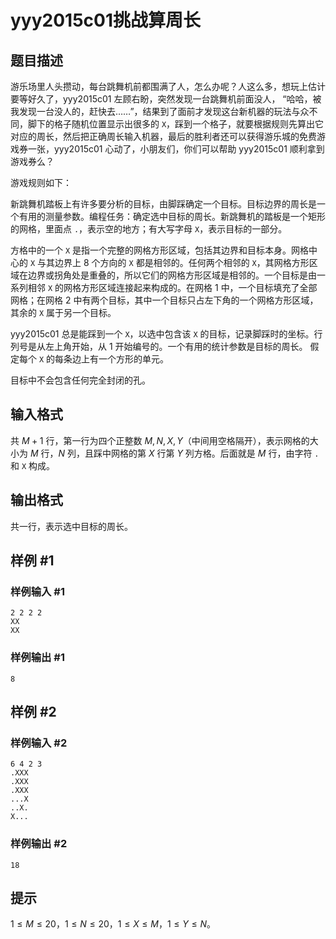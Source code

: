 # yyy2015c01挑战算周长

## 题目描述

游乐场里人头攒动，每台跳舞机前都围满了人，怎么办呢？人这么多，想玩上估计要等好久了，yyy2015c01 左顾右盼，突然发现一台跳舞机前面没人， “哈哈，被我发现一台没人的，赶快去……”，结果到了面前才发现这台新机器的玩法与众不同，脚下的格子随机位置显示出很多的 `X`，踩到一个格子，就要根据规则先算出它对应的周长，然后把正确周长输入机器，最后的胜利者还可以获得游乐城的免费游戏券一张，yyy2015c01 心动了，小朋友们，你们可以帮助 yyy2015c01 顺利拿到游戏券么？

游戏规则如下：

新跳舞机踏板上有许多要分析的目标，由脚踩确定一个目标。目标边界的周长是一个有用的测量参数。编程任务：确定选中目标的周长。新跳舞机的踏板是一个矩形的网格，里面点 `.`，表示空的地方；有大写字母 `X`，表示目标的一部分。

方格中的一个 `X` 是指一个完整的网格方形区域，包括其边界和目标本身。网格中心的 `X` 与其边界上 $8$ 个方向的 `X` 都是相邻的。任何两个相邻的 `X`，其网格方形区域在边界或拐角处是重叠的，所以它们的网格方形区域是相邻的。一个目标是由一系列相邻 `X` 的网格方形区域连接起来构成的。在网格 $1$ 中，一个目标填充了全部网格；在网格 $2$ 中有两个目标，其中一个目标只占左下角的一个网格方形区域，其余的 `X` 属于另一个目标。

yyy2015c01 总是能踩到一个 `X`，以选中包含该 `X` 的目标，记录脚踩时的坐标。行列号是从左上角开始，从 $1$ 开始编号的。一个有用的统计参数是目标的周长。 假定每个 `X` 的每条边上有一个方形的单元。

目标中不会包含任何完全封闭的孔。


## 输入格式

共 $M+1$ 行，第一行为四个正整数 $M,N,X,Y$（中间用空格隔开），表示网格的大小为 $M$ 行，$N$ 列，且踩中网格的第 $X$ 行第 $Y$ 列方格。后面就是 $M$ 行，由字符 `.` 和 `X` 构成。

## 输出格式

共一行，表示选中目标的周长。


## 样例 #1

### 样例输入 #1
```
2 2 2 2 
XX
XX
```

### 样例输出 #1

```
8
```

## 样例 #2

### 样例输入 #2
```
6 4 2 3 
.XXX
.XXX
.XXX
...X
..X.
X...
```

### 样例输出 #2

```
18
```

## 提示

$1\leq M\leq 20$，$1\leq N\leq 20$，$1\leq X\leq M$，$1\leq Y\leq N$。

